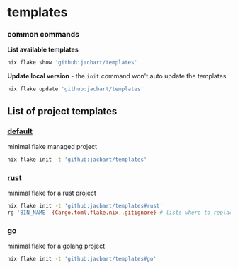 # templates

### common commands

**List available templates**
```sh
nix flake show 'github:jacbart/templates'
```

**Update local version** - the `init` command won't auto update the templates
```sh
nix flake update 'github:jacbart/templates'
```

## List of project templates

### [default](./minimal/flake.nix)

minimal flake managed project

```sh
nix flake init -t 'github:jacbart/templates'
```

### [rust](./rust/flake.nix)

minimal flake for a rust project

```sh
nix flake init -t 'github:jacbart/templates#rust'
rg 'BIN_NAME' {Cargo.toml,flake.nix,.gitignore} # lists where to replace BIN_NAME with your binary name
```

### [go](./go/flake.nix)

minimal flake for a golang project

```sh
nix flake init -t 'github:jacbart/templates#go'
```